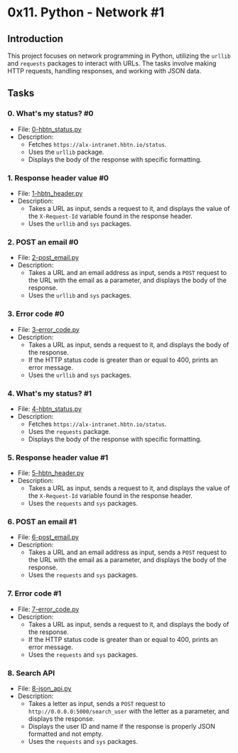 # 0x11. Python - Network #1

## Introduction
This project focuses on network programming in Python, utilizing the `urllib` and `requests` packages to interact with URLs. The tasks involve making HTTP requests, handling responses, and working with JSON data.

## Tasks

### 0. What's my status? #0
- File: [0-hbtn_status.py](./0-hbtn_status.py)
- Description: 
  - Fetches `https://alx-intranet.hbtn.io/status`.
  - Uses the `urllib` package.
  - Displays the body of the response with specific formatting.

### 1. Response header value #0
- File: [1-hbtn_header.py](./1-hbtn_header.py)
- Description:
  - Takes a URL as input, sends a request to it, and displays the value of the `X-Request-Id` variable found in the response header.
  - Uses the `urllib` and `sys` packages.

### 2. POST an email #0
- File: [2-post_email.py](./2-post_email.py)
- Description:
  - Takes a URL and an email address as input, sends a `POST` request to the URL with the email as a parameter, and displays the body of the response.
  - Uses the `urllib` and `sys` packages.

### 3. Error code #0
- File: [3-error_code.py](./3-error_code.py)
- Description:
  - Takes a URL as input, sends a request to it, and displays the body of the response.
  - If the HTTP status code is greater than or equal to 400, prints an error message.
  - Uses the `urllib` and `sys` packages.

### 4. What's my status? #1
- File: [4-hbtn_status.py](./4-hbtn_status.py)
- Description:
  - Fetches `https://alx-intranet.hbtn.io/status`.
  - Uses the `requests` package.
  - Displays the body of the response with specific formatting.

### 5. Response header value #1
- File: [5-hbtn_header.py](./5-hbtn_header.py)
- Description:
  - Takes a URL as input, sends a request to it, and displays the value of the `X-Request-Id` variable found in the response header.
  - Uses the `requests` and `sys` packages.

### 6. POST an email #1
- File: [6-post_email.py](./6-post_email.py)
- Description:
  - Takes a URL and an email address as input, sends a `POST` request to the URL with the email as a parameter, and displays the body of the response.
  - Uses the `requests` and `sys` packages.

### 7. Error code #1
- File: [7-error_code.py](./7-error_code.py)
- Description:
  - Takes a URL as input, sends a request to it, and displays the body of the response.
  - If the HTTP status code is greater than or equal to 400, prints an error message.
  - Uses the `requests` and `sys` packages.

### 8. Search API
- File: [8-json_api.py](./8-json_api.py)
- Description:
  - Takes a letter as input, sends a `POST` request to `http://0.0.0.0:5000/search_user` with the letter as a parameter, and displays the response.
  - Displays the user ID and name if the response is properly JSON formatted and not empty.
  - Uses the `requests` and `sys` packages.

